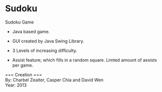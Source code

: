 Sudoku
======

Sudoku Game

- Java based game.
- GUI created by Java Swing Library.

- 3 Levels of increasing difficulty.
- Assist feature; which fills in a random square. Limted amount of assists per game.



=== Creation ===  
By: Charbel Zeaiter, Casper Chia and David Wen  
Year: 2013  
